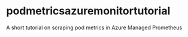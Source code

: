 # podmetricsazuremonitortutorial
A short tutorial on scraping pod metrics in Azure Managed Prometheus
